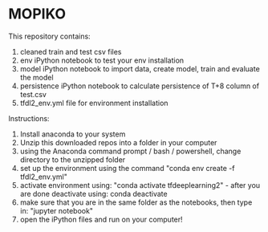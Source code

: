 # MOPIKO
This repository contains: 
1. cleaned train and test csv files 
2. env iPython notebook to test your env installation
3. model iPython notebook to import data, create model, train and evaluate the model 
4. persistence iPython notebook to calculate persistence of T+8 column of test.csv
5. tfdl2_env.yml file for environment installation 

Instructions: 
1. Install anaconda to your system 
2. Unzip this downloaded repos into a folder in your computer
3. using the Anaconda command prompt / bash / powershell, change directory to the unzipped folder
4. set up the environment using the command "conda env create -f tfdl2_env.yml" 
5. activate environment using: "conda activate tfdeeplearning2" - after you are done deactivate using: conda deactivate
6. make sure that you are in the same folder as the notebooks, then type in: "jupyter notebook"
7. open the iPython files and run on your computer! 
